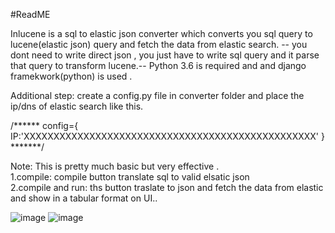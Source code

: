 #ReadME

Inlucene is a sql to elastic json converter which converts you sql query to lucene(elastic json) query and fetch the data from elastic search.
-- you dont need to write direct json , you just have to write sql query and it parse that query to transform lucene.--
Python 3.6 is required and and django framekwork(python) is used .

Additional step:
create a config.py file in converter folder and place the ip/dns of elastic search like this.

/******
config={
IP:'XXXXXXXXXXXXXXXXXXXXXXXXXXXXXXXXXXXXXXXXXXXXXXXXX'
}
*******/<br/>

Note: This is pretty much basic but very effective .<br/>
1.compile: compile button translate sql to valid elsatic json<br/>
2.compile and run: ths button traslate to json and fetch the data from elastic and show in a tabular format on UI..<br/>

![image](https://user-images.githubusercontent.com/50418448/121794383-40ec0d00-cc25-11eb-96fc-ab3fa5de1bbb.png)
![image](https://user-images.githubusercontent.com/50418448/121794422-7f81c780-cc25-11eb-8bd6-07888de4716f.png)
